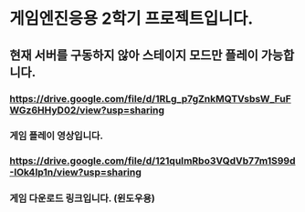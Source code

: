 # 게임엔진응용 2학기 프로젝트입니다.

## 현재 서버를 구동하지 않아 스테이지 모드만 플레이 가능합니다.

### https://drive.google.com/file/d/1RLg_p7gZnkMQTVsbsW_FuFWGz6HHyD02/view?usp=sharing
### 게임 플레이 영상입니다.

### https://drive.google.com/file/d/121quImRbo3VQdVb77m1S99d-IOk4Ip1n/view?usp=sharing
### 게임 다운로드 링크입니다. (윈도우용)
